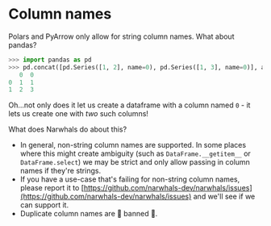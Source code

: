 # Column names

Polars and PyArrow only allow for string column names. What about pandas?

```python
>>> import pandas as pd
>>> pd.concat([pd.Series([1, 2], name=0), pd.Series([1, 3], name=0)], axis=1)
   0  0
0  1  1
1  2  3
```

Oh...not only does it let us create a dataframe with a column named `0` - it lets us
create one with _two_ such columns!

What does Narwhals do about this?

- In general, non-string column names are supported. In some places where this might
  create ambiguity (such as `DataFrame.__getitem__` or `DataFrame.select`) we may be strict and only
  allow passing in column names if they're strings.
- If you have a use-case that's
  failing for non-string column names, please report it to [https://github.com/narwhals-dev/narwhals/issues](https://github.com/narwhals-dev/narwhals/issues)
  and we'll see if we can support it.
- Duplicate column names are 🚫 banned 🚫.
